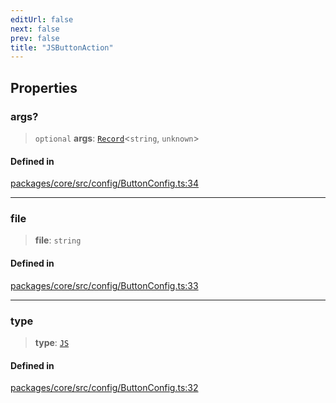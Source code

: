 ```yaml
---
editUrl: false
next: false
prev: false
title: "JSButtonAction"
---
```


## Properties

### args?

> `optional` **args**: [`Record`](https://www.typescriptlang.org/docs/handbook/utility-types.html#recordkeys-type)\<`string`, `unknown`\>

#### Defined in

[packages/core/src/config/ButtonConfig.ts:34](https://github.com/mProjectsCode/obsidian-meta-bind-plugin/blob/46993a4bea44fea6720d8d001cc5324f264501f1/packages/core/src/config/ButtonConfig.ts#L34)

***

### file

> **file**: `string`

#### Defined in

[packages/core/src/config/ButtonConfig.ts:33](https://github.com/mProjectsCode/obsidian-meta-bind-plugin/blob/46993a4bea44fea6720d8d001cc5324f264501f1/packages/core/src/config/ButtonConfig.ts#L33)

***

### type

> **type**: [`JS`](/obsidian-meta-bind-plugin-docs/api/enumerations/buttonactiontype/#js)

#### Defined in

[packages/core/src/config/ButtonConfig.ts:32](https://github.com/mProjectsCode/obsidian-meta-bind-plugin/blob/46993a4bea44fea6720d8d001cc5324f264501f1/packages/core/src/config/ButtonConfig.ts#L32)
